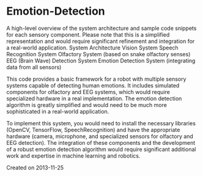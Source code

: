 # Emotion-Detection

A high-level overview of the system architecture and sample code snippets for each sensory component. Please note that this is a simplified representation and would require significant refinement and integration for a real-world application.
System Architecture
Vision System
Speech Recognition System
Olfactory System (based on snake olfactory senses)
EEG (Brain Wave) Detection System
Emotion Detection System (integrating data from all sensors)

This code provides a basic framework for a robot with multiple sensory systems capable of detecting human emotions. It includes simulated components for olfactory and EEG systems, which would require specialized hardware in a real implementation. The emotion detection algorithm is greatly simplified and would need to be much more sophisticated in a real-world application.

To implement this system, you would need to install the necessary libraries (OpenCV, TensorFlow, SpeechRecognition) and have the appropriate hardware (camera, microphone, and specialized sensors for olfactory and EEG detection). The integration of these components and the development of a robust emotion detection algorithm would require significant additional work and expertise in machine learning and robotics.


Created on 2013-11-25